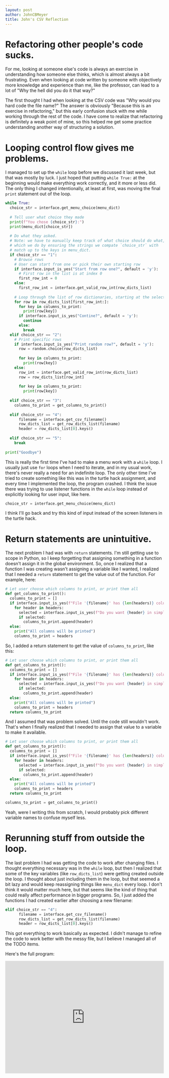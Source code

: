 ```yaml
---
layout: post
author: JohnCBMeyer
title: John's CSV Reflection
---
```


# Refactoring other people's code sucks.
For me, looking at someone else's code is always an exercise in understanding
how someone else thinks, which is almost always a bit frustrating. Even when looking
at code written by someone with objectively more knowledge and experience than me,
like the professor, can lead to a lot of "Why the hell did you do it that way?"

The first thought I had when looking at the CSV code was "Why would you hard code
the file name?" The answer is obviously "Because this is an exercise in refactoring,"
but this early confusion stuck with me while working through the rest of the code.
I have come to realize that refactoring is definitely a weak point of mine, so this
helped me get some practice understanding another way of structuring a solution.

# Looping control flow gives me problems.
I managed to set up the `while` loop before we discussed it last week, but that
was mostly by luck. I just hoped that putting `while True:` at the beginning would
make everything work correctly, and it more or less did. The only thing I changed
intentionally, at least at first, was moving the final `print` statement out of 
the loop.

```python
while True:  
  choice_str = interface.get_menu_choice(menu_dict)
  
  # Tell user what choice they made
  print(f"You chose {choice_str}:")
  print(menu_dict[choice_str])
  
  # Do what they asked. 
  # Note: we have to manually keep track of what choice should do what,
  # which we do by ensuring the strings we compate `choice_str` with 
  # match up to the keys in menu_dict.
  if choice_str == "1":
    # Browse rows
    # User can start from one or pick their own starting row
    if interface.input_is_yes("Start from row one?", default = 'y'):
      # First row in the list is at index 0
      first_row_int = 0
    else:
      first_row_int = interface.get_valid_row_int(row_dicts_list)
  
    # Loop through the list of row dictionaries, starting at the selected first row.
    for row in row_dicts_list[first_row_int:]:
      for key in columns_to_print:
        print(row[key])
      if interface.input_is_yes("Contine?", default = 'y'):
        continue
      else: 
        break
  elif choice_str == "2":
    # Print specific rows
    if interface.input_is_yes("Print random row?", default = 'y'):
      row = random.choice(row_dicts_list)
      
      for key in columns_to_print:
        print(row[key])
    else:
      row_int = interface.get_valid_row_int(row_dicts_list)
      row = row_dicts_list[row_int]
      
      for key in columns_to_print:
        print(row[key])
  
  elif choice_str == "3":
    columns_to_print = get_columns_to_print()
    
  elif choice_str == "4":
      filename = interface.get_csv_filename()
      row_dicts_list = get_row_dicts_list(filename)
      header = row_dicts_list[0].keys()
      
  elif choice_str == "5":
    break
  
print("Goodbye")
```

This is really the first time I've had to make a menu work with a `while` loop.
I usually just use `for` loops when I need to iterate, and in my usual work, there's
never really a need for an indefinite loop. The only other time I've tried to create
something like this was in the turtle hack assignment, and every time I implemented
the loop, the program crashed. I think the issue there was trying to use listener
functions in the `while` loop instead of explicitly looking for user input, like here.

```python
choice_str = interface.get_menu_choice(menu_dict)
```

I think I'll go back and try this kind of input instead of the screen listeners
in the turtle hack. 

# Return statements are unintuitive.
The next problem I had was with `return` statements. I'm still getting use to 
scope in Python, so I keep forgetting that assigning something in a function doesn't
assign it in the global environment. So, once I realized that a function I was
creating wasn't assigning a variable like I wanted, I realized that I needed a 
`return` statement to get the value out of the function. For example, here:

```python
# Let user choose which columns to print, or print them all
def get_columns_to_print():
  columns_to_print = []
  if interface.input_is_yes(f"File '{filename}' has {len(headers)} columns. Select which columns to print?\n", default = "y"):
    for header in headers:
      selected = interface.input_is_yes(f"Do you want {header} in simplified print view?", default = 'y')
      if selected:
        columns_to_print.append(header)
  else:
    print("All columns will be printed")
    columns_to_print = headers
```

So, I added a return statement to get the value of `columns_to_print`, like this:

```python
# Let user choose which columns to print, or print them all
def get_columns_to_print():
  columns_to_print = []
  if interface.input_is_yes(f"File '{filename}' has {len(headers)} columns. Select which columns to print?\n", default = "y"):
    for header in headers:
      selected = interface.input_is_yes(f"Do you want {header} in simplified print view?", default = 'y')
      if selected:
        columns_to_print.append(header)
  else:
    print("All columns will be printed")
    columns_to_print = headers
  return columns_to_print
```

And I assumed that was problem solved. Until the code still wouldn't work. That's
when I finally realized that I needed to assign that value to a variable to make 
it available. 

```python
# Let user choose which columns to print, or print them all
def get_columns_to_print():
  columns_to_print = []
  if interface.input_is_yes(f"File '{filename}' has {len(headers)} columns. Select which columns to print?\n", default = "y"):
    for header in headers:
      selected = interface.input_is_yes(f"Do you want {header} in simplified print view?", default = 'y')
      if selected:
        columns_to_print.append(header)
  else:
    print("All columns will be printed")
    columns_to_print = headers
  return columns_to_print

columns_to_print = get_columns_to_print()
```

Yeah, were I writing this from scratch, I would probably pick different variable
names to confuse myself less.

# Rerunning stuff from outside the loop.
The last problem I had was getting the code to work after changing files. I thought
everything necessary was in the `while` loop, but then I realized that some of the
key variables (like `row_dicts_list`) were getting created outside the loop. I 
thought about just including them in the loop, but that seemed a bit lazy and would
keep reassigning things like `menu_dict` every loop. I don't think it would matter
much here, but that seems like the kind of thing that could really affect performance
in bigger programs. So, I just added the functions I had created earlier after
choosing a new filename:

```python
elif choice_str == "4":
      filename = interface.get_csv_filename()
      row_dicts_list = get_row_dicts_list(filename)
      header = row_dicts_list[0].keys()
```

This got everything to work basically as expected. I didn't manage to refine the
code to work better with the messy file, but I believe I managed all of the TODO
items.

Here's the full program:
<iframe src="https://trinket.io/embed/python3/a4b9c22c1f" width="100%" height="356" frameborder="0" marginwidth="0" marginheight="0" allowfullscreen></iframe>
